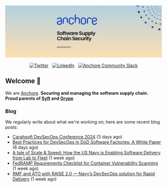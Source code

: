<p align="center">
  <a href="https://anchore.com" target="_blank"><img src="https://raw.githubusercontent.com/anchore/.github/main/.github/banner.jpg"></a>
</p>
<p align="center">
  &nbsp;<a href="https://twitter.com/anchore" target="_blank"><img alt="Twitter" src="https://img.shields.io/badge/Twitter-303030?style=for-the-badge&logo=x&logoColor=%23ffffff"></a>&nbsp;
  &nbsp;<a href="https://www.linkedin.com/company/anchore" target="_blank"><img alt="LinkedIn" src="https://img.shields.io/badge/LinkedIn-1667be?style=for-the-badge&logo=linkedin&logoColor=%23ffffff"></a>&nbsp;
  &nbsp;<a href="https://anchore.com/slack" target="_blank"><img alt="Anchore Community Slack" src="https://img.shields.io/badge/Slack-4A154B?style=for-the-badge&logo=slack&logoColor=white"></a>&nbsp;
</p>

## Welcome 👋

We are [Anchore](https://anchore.com/).
**Securing and managing the software supply chain. Proud parents of [Syft](https://github.com/anchore/syft) and [Grype](https://gitub.com/anchore/grype)**

### Blog 

We regularly write about what we're working on; here are some recent blog posts:


- [Carahsoft DevSecOps Conference 2024](https://anchore.com/events/carahsoft-devsecops-conference-2024/) (3 days ago)
- [Best Practices for DevSecOps in DoD Software Factories: A White Paper](https://anchore.com/blog/best-practices-for-devsecops-in-dod-software-factories-a-white-paper/) (6 days ago)
- [A tale of Scale &amp; Speed: How the US Navy is Enabling Software Delivery from Lab to Fleet](https://anchore.com/events/a-tale-of-scale-speed-how-the-us-navy-is-enabling-software-delivery-of-cutting-edge-capabilities-from-the-lab-to-the-fleet/) (1 week ago)
- [FedRAMP Requirements Checklist for Container Vulnerability Scanning](https://anchore.com/white-papers/fedramp-requirements-for-containers-checklist/) (1 week ago)
- [RMF and ATO with RAISE 2.0 — Navy’s DevSecOps solution for Rapid Delivery](https://anchore.com/blog/raise-2-overview/) (1 week ago)
